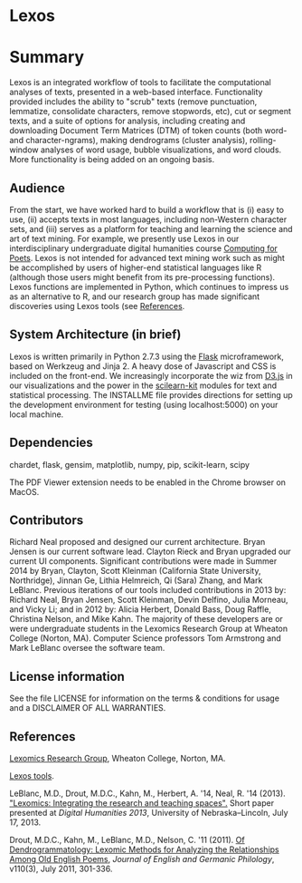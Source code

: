 # Lexos
# Summary
Lexos is an integrated workflow of tools to facilitate the computational analyses of texts, presented in a web-based interface. Functionality provided includes the ability to "scrub" texts (remove punctuation, lemmatize, consolidate characters, remove stopwords, etc), cut or segment texts, and a suite of options for analysis, including creating and downloading Document Term Matrices (DTM) of token counts (both word- and character-ngrams), making dendrograms (cluster analysis), rolling-window analyses of word usage, bubble visualizations, and word clouds. More functionality is being added on an ongoing basis.

## Audience
From the start, we have worked hard to build a workflow that is (i) easy to use, (ii) accepts texts in most languages, 
including non-Western character sets, and (iii) serves as a platform for teaching and learning the science and 
art of text mining. For example, we presently use Lexos in our interdisciplinary undergraduate digital humanities course 
[Computing for Poets](http://wheatoncollege.edu/lexomics/educational-material/).
Lexos is not intended for advanced text mining work such as might be accomplished by 
users of higher-end statistical languages like R (although those users might benefit from its pre-processing functions). 
Lexos functions are implemented in Python, which continues to impress us as an alternative to R, and our research group has made 
significant discoveries using Lexos tools (see 
[References](http://wheatoncollege.edu/lexomics/publications-grants/).

## System Architecture (in brief)
Lexos is written primarily in Python 2.7.3 using the 
[Flask](http://flask.pocoo.org/) microframework, based on Werkzeug and Jinja 2. 
A heavy dose of Javascript and CSS is included on the front-end. We increasingly incorporate the wiz from 
[D3.js](http://d3js.org/) in our visualizations and the power in the 
[scilearn-kit](http://scikit-learn.org/stable/) modules for text and statistical processing. 
The INSTALLME file provides directions for setting up the development environment for testing (using localhost:5000) on your local machine.

## Dependencies
chardet, flask, gensim, matplotlib, numpy, pip, scikit-learn, scipy

The PDF Viewer extension needs to be enabled in the Chrome browser on MacOS. 

## Contributors
Richard Neal proposed and designed our current architecture. Bryan Jensen is our current software lead. 
Clayton Rieck and Bryan upgraded our current UI components. Significant contributions were made in Summer 2014 by Bryan, 
Clayton, Scott Kleinman (California State University, Northridge), Jinnan Ge, Lithia Helmreich, Qi (Sara) Zhang, and Mark LeBlanc. 
Previous iterations of our tools included contributions in 2013 by: Richard Neal, Bryan Jensen, Scott Kleinman, Devin Delfino, 
Julia Morneau, and Vicky Li; and in 2012 by: Alicia Herbert, Donald Bass, Doug Raffle, Christina Nelson, and Mike Kahn. The 
majority of these developers are or were undergraduate students in the Lexomics Research Group at Wheaton College (Norton, MA). 
Computer Science professors Tom Armstrong and Mark LeBlanc oversee the software team.

## License information
See the file LICENSE for information on the
terms & conditions for usage and a DISCLAIMER OF ALL WARRANTIES.

## References
[Lexomics Research Group](http://lexomics.wheatoncollege.edu/), Wheaton College, Norton, MA.

[Lexos tools](http://lexos.wheatoncollege.edu).

LeBlanc, M.D., Drout, M.D.C., Kahn, M., Herbert, A. '14, Neal, R. '14 (2013). ["Lexomics: Integrating the research and teaching spaces".](http://dh2013.unl.edu/abstracts/ab-293.html) Short paper presented at *Digital Humanities 2013*, University of Nebraska–Lincoln, July 17, 2013.

Drout, M.D.C., Kahn, M., LeBlanc, M.D., Nelson, C. '11 (2011). [Of Dendrogrammatology: Lexomic Methods for Analyzing the Relationships Among Old English Poems](http://muse.jhu.edu/journals/journal_of_english_and_germanic_philology/summary/v110/110.3.drout.html), *Journal of English and Germanic Philology*, v110(3), July 2011, 301-336.


